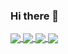 ### Hi there 👋

<a href="https://github.com/MatheusGiove/github-readme-stats">
  <img align="center" src="https://github-readme-stats.vercel.app/api/top-langs/?username=matheusgiove)](https://github.com/matheusgiove/github-readme-stats" />
</a>
<a href="https://github.com/MatheusGiove/convoychat">
  <img align="center" src="https://github-readme-stats.vercel.app/api/pin/?username=matheusgiove&repo=convoychat" />
</a>
<a href="https://github.com/anuraghazra/github-readme-stats">
  <img align="center" src="https://github-readme-stats.vercel.app/api/pin/?username=anuraghazra&repo=github-readme-stats" />
</a>
<a href="https://github.com/anuraghazra/convoychat">
  <img align="center" src="https://github-readme-stats.vercel.app/api/pin/?username=anuraghazra&repo=convoychat" />
</a>
